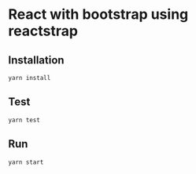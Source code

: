 # React with bootstrap using reactstrap

## Installation
```console
yarn install
```

## Test
```console
yarn test
```

## Run
```console
yarn start
```
